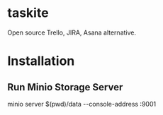 # taskite

Open source Trello, JIRA, Asana alternative.

# Installation

## Run Minio Storage Server

minio server $(pwd)/data --console-address :9001
